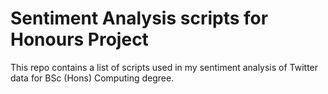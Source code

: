 # Sentiment Analysis scripts for Honours Project

This repo contains a list of scripts used in my sentiment analysis of Twitter data for BSc (Hons) Computing degree.